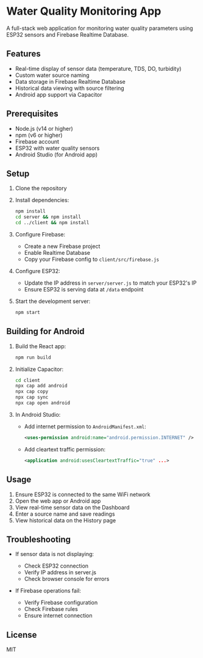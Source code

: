# Water Quality Monitoring App

A full-stack web application for monitoring water quality parameters using ESP32 sensors and Firebase Realtime Database.

## Features

- Real-time display of sensor data (temperature, TDS, DO, turbidity)
- Custom water source naming
- Data storage in Firebase Realtime Database
- Historical data viewing with source filtering
- Android app support via Capacitor

## Prerequisites

- Node.js (v14 or higher)
- npm (v6 or higher)
- Firebase account
- ESP32 with water quality sensors
- Android Studio (for Android app)

## Setup

1. Clone the repository
2. Install dependencies:
   ```bash
   npm install
   cd server && npm install
   cd ../client && npm install
   ```

3. Configure Firebase:
   - Create a new Firebase project
   - Enable Realtime Database
   - Copy your Firebase config to `client/src/firebase.js`

4. Configure ESP32:
   - Update the IP address in `server/server.js` to match your ESP32's IP
   - Ensure ESP32 is serving data at `/data` endpoint

5. Start the development server:
   ```bash
   npm start
   ```

## Building for Android

1. Build the React app:
   ```bash
   npm run build
   ```

2. Initialize Capacitor:
   ```bash
   cd client
   npx cap add android
   npx cap copy
   npx cap sync
   npx cap open android
   ```

3. In Android Studio:
   - Add internet permission to `AndroidManifest.xml`:
     ```xml
     <uses-permission android:name="android.permission.INTERNET" />
     ```
   - Add cleartext traffic permission:
     ```xml
     <application android:usesCleartextTraffic="true" ...>
     ```

## Usage

1. Ensure ESP32 is connected to the same WiFi network
2. Open the web app or Android app
3. View real-time sensor data on the Dashboard
4. Enter a source name and save readings
5. View historical data on the History page

## Troubleshooting

- If sensor data is not displaying:
  - Check ESP32 connection
  - Verify IP address in server.js
  - Check browser console for errors

- If Firebase operations fail:
  - Verify Firebase configuration
  - Check Firebase rules
  - Ensure internet connection

## License

MIT 